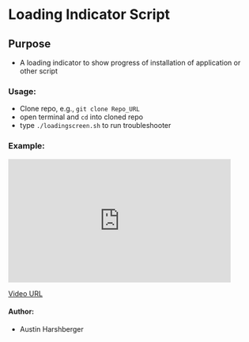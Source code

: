 # Loading Indicator Script 
## Purpose
* A loading indicator to show progress of installation of application or other script

### Usage:
* Clone repo, e.g., `git clone Repo_URL`
* open terminal and `cd` into cloned repo
*  type `./loadingscreen.sh` to run troubleshooter

### Example:
<iframe width="450" height="250" src="https://www.youtube.com/embed/oxmKa1qp35E" frameborder="0" allow="autoplay; encrypted-media" allowfullscreen></iframe>

<a href='https://youtu.be/oxmKa1qp35E'>Video URL</a>

#### Author:
* Austin Harshberger